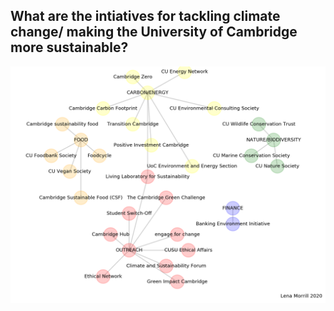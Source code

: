 ## What are the intiatives for tackling climate change/ making the University of Cambridge more sustainable?

![graph of initiatives for sustainibility and climate action at the university of cambridge](figures/Cambridge_initiatives_climate_and_sustainability.png)

